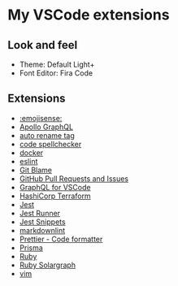 # My VSCode extensions

## Look and feel

- Theme: Default Light+
- Font Editor: Fira Code

## Extensions

- [:emojisense:](https://marketplace.visualstudio.com/items?itemName=bierner.emojisense)
- [Apollo GraphQL](https://marketplace.visualstudio.com/items?itemName=apollographql.vscode-apollo)
- [auto rename tag](https://marketplace.visualstudio.com/items?itemName=formulahendry.auto-rename-tag)
- [code spellchecker](https://marketplace.visualstudio.com/items?itemName=streetsidesoftware.code-spell-checker)
- [docker](https://marketplace.visualstudio.com/items?itemName=ms-azuretools.vscode-docker)
- [eslint](https://marketplace.visualstudio.com/items?itemName=dbaeumer.vscode-eslint)
- [Git Blame](https://marketplace.visualstudio.com/items?itemName=waderyan.gitblame)
- [GitHub Pull Requests and Issues](https://marketplace.visualstudio.com/items?itemName=GitHub.vscode-pull-request-github)
- [GraphQL for VSCode](https://marketplace.visualstudio.com/items?itemName=kumar-harsh.graphql-for-vscode)
- [HashiCorp Terraform](https://marketplace.visualstudio.com/items?itemName=HashiCorp.terraform)
- [Jest](https://marketplace.visualstudio.com/items?itemName=Orta.vscode-jest)
- [Jest Runner](https://marketplace.visualstudio.com/items?itemName=firsttris.vscode-jest-runner)
- [Jest Snippets](https://marketplace.visualstudio.com/items?itemName=andys8.jest-snippets)
- [markdownlint](https://marketplace.visualstudio.com/items?itemName=DavidAnson.vscode-markdownlint)
- [Prettier - Code formatter](https://marketplace.visualstudio.com/items?itemName=esbenp.prettier-vscode)
- [Prisma](https://marketplace.visualstudio.com/items?itemName=Prisma.prisma)
- [Ruby](https://marketplace.visualstudio.com/items?itemName=rebornix.Ruby)
- [Ruby Solargraph](https://marketplace.visualstudio.com/items?itemName=castwide.solargraph)
- [vim](https://marketplace.visualstudio.com/items?itemName=vscodevim.vim)
